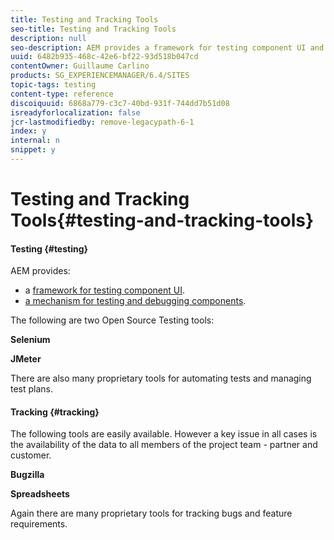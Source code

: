 ```yaml
---
title: Testing and Tracking Tools
seo-title: Testing and Tracking Tools
description: null
seo-description: AEM provides a framework for testing component UI and a mechanism for testing and debugging components
uuid: 6482b935-468c-42e6-bf22-93d518b047cd
contentOwner: Guillaume Carlino
products: SG_EXPERIENCEMANAGER/6.4/SITES
topic-tags: testing
content-type: reference
discoiquuid: 6868a779-c3c7-40bd-931f-744dd7b51d08
isreadyforlocalization: false
jcr-lastmodifiedby: remove-legacypath-6-1
index: y
internal: n
snippet: y
---
```


# Testing and Tracking Tools{#testing-and-tracking-tools}

#### Testing {#testing}

AEM provides:

* a [framework for testing component UI](../../developing/using/hobbes.md). 
* [a mechanism for testing and debugging components](../../developing/using/developer-mode.md).

The following are two Open Source Testing tools:

**Selenium**

**JMeter**

There are also many proprietary tools for automating tests and managing test plans.

#### Tracking {#tracking}

The following tools are easily available. However a key issue in all cases is the availability of the data to all members of the project team - partner and customer.

**Bugzilla**

**Spreadsheets**

Again there are many proprietary tools for tracking bugs and feature requirements.
